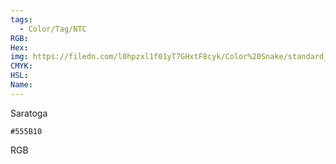 ```yaml
---
tags:
  - Color/Tag/NTC
RGB:
Hex:
img: https://filedn.com/l0hpzxl1f01yT7GHxtF8cyk/Color%20Snake/standard_csv_to_svg/555B10.svg
CMYK:
HSL:
Name:
---
```

Saratoga
```palette
#555B10
```
RGB
